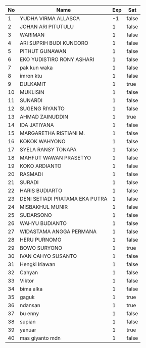 | No | Name | Exp | Sat |
|-----|-----|-----|-----|
| 1 | YUDHA VIRMA ALLASCA | -1 | false |
| 2 | JOHAN ARI PITUTULU | 1 | false |
| 3 | WARIMAN | 1 | false |
| 4 | ARI SUPRIH BUDI KUNCORO | 1 | false |
| 5 | PITHUT GUNAWAN | 1 | false |
| 6 | EKO YUDISTIRO RONY ASHARI | 1 | false |
| 7 | pak kun waka | 1 | false |
| 8 | imron ktu | 1 | false |
| 9 | DULKAMIT | 1 | true |
| 10 | MUKLISIN | 1 | false |
| 11 | SUNARDI | 1 | false |
| 12 | SUGENG RIYANTO | 1 | false |
| 13 | AHMAD ZAINUDDIN | 1 | true |
| 14 | IDA JATIYANA | 1 | false |
| 15 | MARGARETHA RISTIANI M. | 1 | false |
| 16 | KOKOK WAHYONO | 1 | false |
| 17 | SYELA RANSY TONAPA | 1 | false |
| 18 | MAHFUT WAWAN PRASETYO | 1 | false |
| 19 | KOKO ARDIANTO | 1 | false |
| 20 | RASMADI | 1 | false |
| 21 | SURADI | 1 | false |
| 22 | HARIS BUDIARTO | 1 | false |
| 23 | DENI SETIADI PRATAMA EKA PUTRA | 1 | false |
| 24 | MISBAKHUL MUNIR | 1 | false |
| 25 | SUDARSONO | 1 | false |
| 26 | WAHYU BUDIANTO | 1 | false |
| 27 | WIDASTAMA ANGGA PERMANA | 1 | false |
| 28 | HERU PURNOMO | 1 | false |
| 29 | BOWO SURYONO | 1 | true |
| 30 | IVAN CAHYO SUSANTO | 1 | false |
| 31 | Hengki Iriawan | 1 | false |
| 32 | Cahyan | 1 | false |
| 33 | Viktor | 1 | false |
| 34 | bima alka | 1 | false |
| 35 | gaguk | 1 | true |
| 36 | ndansan | 1 | true |
| 37 | bu enny | 1 | false |
| 38 | supian | 1 | false |
| 39 | yanuar | 1 | true |
| 40 | mas giyanto mdn | 1 | false |
